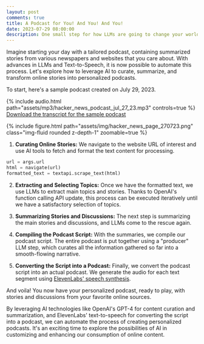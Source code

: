 ```yaml
---
layout: post
comments: true
title: A Podcast for You! And You! And You!
date: 2023-07-29 08:00:00
description: One small step for how LLMs are going to change your world
---
```

Imagine starting your day with a tailored podcast, containing summarized stories from various newspapers and websites that you care about. With advances in LLMs and Text-to-Speech, it is now possible to automate this process. Let's explore how to leverage AI to curate, summarize, and transform online stories into personalized podcasts.

To start, here's a sample podcast created on July 29, 2023.

{% include audio.html path="assets/mp3/hacker_news_podcast_jul_27_23.mp3" controls=true %}
[Download the transcript for the sample podcast](assets/txt/hacker_news_podcast_jul_27_23.txt)

{% include figure.html path="assets/img/hacker_news_page_270723.png" class="img-fluid rounded z-depth-1" zoomable=true %}

1. **Curating Online Stories:** We navigate to the website URL of interest and use AI tools to fetch and format the text content for processing.

```python
url = args.url
html = navigate(url)
formatted_text = textapi.scrape_text(html)
```

2. **Extracting and Selecting Topics:** Once we have the formatted text, we use LLMs to extract main topics and stories. Thanks to OpenAI's function calling API update, this process can be executed iteratively until we have a satisfactory selection of topics.

3. **Summarizing Stories and Discussions:** The next step is summarizing the main stories and discussions, and LLMs come to the rescue again.

4. **Compiling the Podcast Script:** With the summaries, we compile our podcast script. The entire podcast is put together using a "producer" LLM step, which curates all the information gathered so far into a smooth-flowing narrative.

5. **Converting the Script into a Podcast:** Finally, we convert the podcast script into an actual podcast. We generate the audio for each text segment using [ElevenLabs' speech synthesis](https://elevenlabs.io/speech-synthesis). 

And voila! You now have your personalized podcast, ready to play, with stories and discussions from your favorite online sources.

By leveraging AI technologies like OpenAI's GPT-4 for content curation and summarization, and ElevenLabs' text-to-speech for converting the script into a podcast, we can automate the process of creating personalized podcasts. It's an exciting time to explore the possibilities of AI in customizing and enhancing our consumption of online content.
